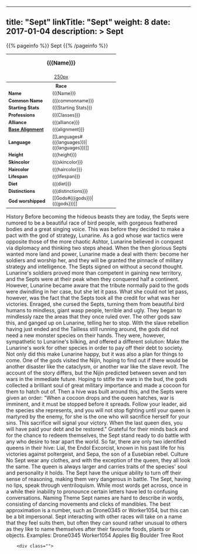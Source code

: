 
---
title: "Sept"
linkTitle: "Sept"
weight: 8
date: 2017-01-04
description: >
 Sept
---

{{% pageinfo %}}
Sept
{{% /pageinfo %}}

<table class="infobox" style="font-size:89%; width:300px;">
<tbody>
<tr><th colspan="2" class="color1" style="font-size:120%; padding:1em;">{{{Name}}}</th></tr>
<tr style="text-align:center;"><td colspan="2" style="padding:0.5em;"> <a href="/wiki/Special:Upload?wpDestFile=Placeholder_person.png" class="new" title="File:Placeholder person.png" rel="nofollow">250px</a><br><i> </i></td></tr>
<tr><th colspan="2" class="color1"> Race</th></tr>
<tr><td style="width:40%;"> <b>Name</b></td><td style="width:60%;"> {{{Name}}}</td></tr>
<tr><td> <b>Common Name</b></td><td> {{{commonname}}}</td></tr>
<tr><td> <b>Starting Stats</b></td><td> {{{Starting Stats}}}</td></tr>
<tr><td> <b>Professions</b></td><td> {{{Classes}}}</td></tr>
<tr><td> <b>Alliance</b></td><td> {{{alliance}}}</td></tr>
<tr><td> <b><a href="/wiki/Base_Alignment" title="Base Alignment">Base Alignment</a></b></td><td> {{{alignment}}}</td></tr>
<tr><td> <b>Language</b></td><td> [[Languages#{{{languages}}}|{{{languages}}}]]</td></tr>
<tr><td> <b>Height</b></td><td> {{{height}}}</td></tr>
<tr><td> <b>Skincolor</b></td><td> {{{skincolor}}}</td></tr>
<tr><td> <b>Haircolor</b></td><td> {{{haircolor}}}</td></tr>
<tr><td> <b>Lifespan</b></td><td> {{{lifespan}}}</td></tr>
<tr><td> <b>Diet</b></td><td> {{{diet}}}</td></tr>
<tr><td> <b>Distinctions</b></td><td> {{{distinctions}}}</td></tr>
<tr><td> <b>God worshipped</b></td><td> [[Gods#{{{gods}}}|{{{gods}}}]]</td></tr>
</tbody>
</table>

History  Before becoming the hideous beasts they are today, the Septs were rumored to be a beautiful race of bird people, with gorgeous feathered bodies and a great singing voice. This was before they decided to make a pact with the god of strategy, Lunarine. As a god whose war tactics were opposite those of the more chaotic Ashtor, Lunarine believed in conquest via diplomacy and thinking two steps ahead. When the then glorious Septs wanted more land and power, Lunarine made a deal with them: become her soldiers and worship her, and they will be granted the pinnacle of military strategy and intelligence. The Septs signed on without a second thought. Lunarine's soldiers proved more than competent in gaining new territory, and the Septs were at their peak when they conquered half a continent. However, Lunarine became aware that the tribute normally paid to the gods were dwindling in her case, but she let it pass. What she could not let pass, however, was the fact that the Septs took all the credit for what was her victories.  Enraged, she cursed the Septs, turning them from beautiful bird humans to mindless, giant wasp people, terrible and ugly. They began to mindlessly raze the areas that they once ruled over. The other gods saw this, and ganged up on Lunarine, telling her to stop. With the slave rebellion having just ended and the Tailless still running around, the gods did not need a new monster species on their hands. They were, however, sympathetic to Lunarine's bilking, and offered a different solution: Make the Lunarine's work for other species in order to pay off their debt to society. Not only did this make Lunarine happy, but it was also a plan for things to come.  One of the gods visited the Nijin, hoping to find out if there would be another disaster like the cataclysm, or another war like the slave revolt. The account of the story differs, but the Nijin predicted between seven and ten wars in the immediate future. Hoping to stifle the wars in the bud, the gods collected a brilliant soul of great military importance and made a cocoon for them to hatch out of. Then a hive was built around this, and the Septs were given an order: "When a cocoon drops and the queen hatches, war is imminent, and it must be stopped before it spreads. Follow your leader, aid the species she represents, and you will not stop fighting until your queen is martyred by the enemy, for she is the one who will sacrifice herself for your sins. This sacrifice will signal your victory. When the last queen dies, you will have paid your debt and be restored." Grateful for their minds back and for the chance to redeem themselves, the Sept stand ready to do battle with any who desire to tear apart the world. So far, there are only two identified queens in their hive: Lial, the Endol Excorcist, known in his past life for his victories against poltergeist, and Sepa, the son of a Eusebian rebel.   Culture  No Sept wear any clothes, and with the exception of the queen, they all look the same. The queen is always larger and carries traits of the species' soul and personality it holds. The Sept have the unique ability to turn off their sense of reasoning, making them very dangerous in battle.  The Sept, having no lips, speak through ventriloquism. While most words get across, once in a while their inability to pronounce certain letters have led to confusing conversations.   Naming Theme  Sept names are hard to describe in words, consisting of dancing movements and clicks of mandibles. The best approximation is a number, such as Drone0345 or Worker1054, but this can be a bit impersonal. Sept interacting with other races will take on a name that they feel suits them, but often they can sound rather unusual to others as they like to name themselves after their favourite foods, plants or objects.  Examples:  Drone0345  Worker1054  Apples  Big Boulder  Tree Root

        <div class="">


 

  


        
